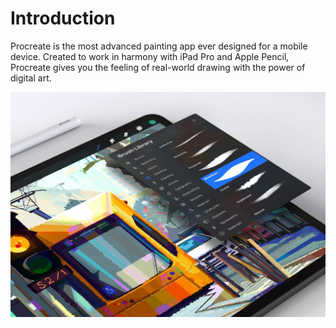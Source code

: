 # Introduction

Procreate is the most advanced painting app ever designed for a mobile device. Created to work in harmony with iPad Pro and Apple Pencil, Procreate gives you the feeling of real-world drawing with the power of digital art.

<img src=https://raw.githubusercontent.com/nbgibson/ProcreateHandbook/main/Assets/Introduction_0.png>

